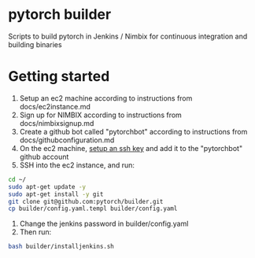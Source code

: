 # pytorch builder

Scripts to build pytorch in Jenkins / Nimbix for continuous integration and building binaries

# Getting started

1. Setup an ec2 machine according to instructions from docs/ec2instance.md
1. Sign up for NIMBIX  according to instructions from docs/nimbixsignup.md
1. Create a github bot called "pytorchbot" according to instructions from docs/githubconfiguration.md
1. On the ec2 machine, [setup an ssh key](https://help.github.com/articles/generating-an-ssh-key/) and add it to the "pytorchbot" github account
1. SSH into the ec2 instance, and run:

```bash
cd ~/
sudo apt-get update -y
sudo apt-get install -y git
git clone git@github.com:pytorch/builder.git
cp builder/config.yaml.templ builder/config.yaml
```

1. Change the jenkins password in builder/config.yaml
1. Then run:

```bash
bash builder/installjenkins.sh
```
